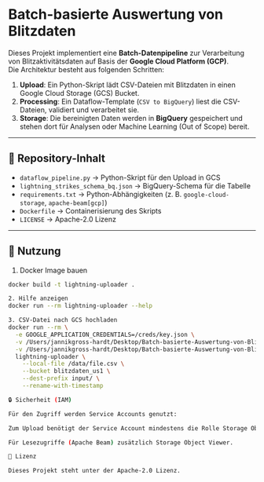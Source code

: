 # Batch-basierte Auswertung von Blitzdaten

Dieses Projekt implementiert eine **Batch-Datenpipeline** zur Verarbeitung von Blitzaktivitätsdaten auf Basis der **Google Cloud Platform (GCP)**.  
Die Architektur besteht aus folgenden Schritten:

1. **Upload**: Ein Python-Skript lädt CSV-Dateien mit Blitzdaten in einen Google Cloud Storage (GCS) Bucket.  
2. **Processing**: Ein Dataflow-Template (`CSV to BigQuery`) liest die CSV-Dateien, validiert und verarbeitet sie.  
3. **Storage**: Die bereinigten Daten werden in **BigQuery** gespeichert und stehen dort für Analysen oder Machine Learning (Out of Scope) bereit.  

---

## 📂 Repository-Inhalt
- `dataflow_pipeline.py` → Python-Skript für den Upload in GCS  
- `lightning_strikes_schema_bq.json` → BigQuery-Schema für die Tabelle
- `requirements.txt` → Python-Abhängigkeiten (z. B. `google-cloud-storage`, `apache-beam[gcp]`)  
- `Dockerfile` → Containerisierung des Skripts  
- `LICENSE` → Apache-2.0 Lizenz  

---

## 🚀 Nutzung

1. Docker Image bauen
```bash
docker build -t lightning-uploader .

2. Hilfe anzeigen
docker run --rm lightning-uploader --help

3. CSV-Datei nach GCS hochladen
docker run --rm \
  -e GOOGLE_APPLICATION_CREDENTIALS=/creds/key.json \
  -v /Users/jannikgross-hardt/Desktop/Batch-basierte-Auswertung-von-Blitzdaten/key.json:/creds/key.json:ro \
  -v /Users/jannikgross-hardt/Desktop/Batch-basierte-Auswertung-von-Blitzdaten/lightning_strikes_dataset.csv:/data/file.csv:ro \
  lightning-uploader \
    --local-file /data/file.csv \
    --bucket blitzdaten_us1 \
    --dest-prefix input/ \
    --rename-with-timestamp

🔒 Sicherheit (IAM)

Für den Zugriff werden Service Accounts genutzt:

Zum Upload benötigt der Service Account mindestens die Rolle Storage Object Admin.

Für Lesezugriffe (Apache Beam) zusätzlich Storage Object Viewer.

📝 Lizenz

Dieses Projekt steht unter der Apache-2.0 Lizenz.
